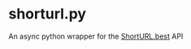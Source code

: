 # shorturl.py
An async python wrapper for the [ShortURL.best](https://shorturl.best/developers) API
